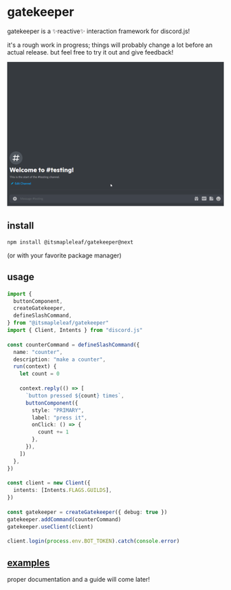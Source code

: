 # gatekeeper

gatekeeper is a ✨reactive✨ interaction framework for discord.js!

it's a rough work in progress; things will probably change a lot before an actual release. but feel free to try it out and give feedback!

![showcase](./showcase.gif)

## install

```sh
npm install @itsmapleleaf/gatekeeper@next
```

(or with your favorite package manager)

## usage

```ts
import {
  buttonComponent,
  createGatekeeper,
  defineSlashCommand,
} from "@itsmapleleaf/gatekeeper"
import { Client, Intents } from "discord.js"

const counterCommand = defineSlashCommand({
  name: "counter",
  description: "make a counter",
  run(context) {
    let count = 0

    context.reply(() => [
      `button pressed ${count} times`,
      buttonComponent({
        style: "PRIMARY",
        label: "press it",
        onClick: () => {
          count += 1
        },
      }),
    ])
  },
})

const client = new Client({
  intents: [Intents.FLAGS.GUILDS],
})

const gatekeeper = createGatekeeper({ debug: true })
gatekeeper.addCommand(counterCommand)
gatekeeper.useClient(client)

client.login(process.env.BOT_TOKEN).catch(console.error)
```

## [examples](./packages/playground/src/commands)

proper documentation and a guide will come later!
